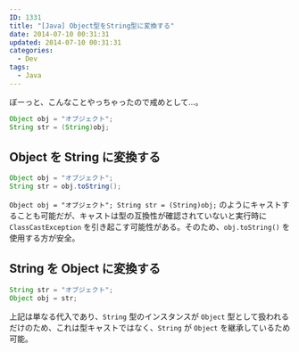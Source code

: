 ```yaml
---
ID: 1331
title: "[Java] Object型をString型に変換する"
date: 2014-07-10 00:31:31
updated: 2014-07-10 00:31:31
categories:
  - Dev
tags:
  - Java
---
```


ぼーっと、こんなことやっちゃったので戒めとして…。

```java
Object obj = "オブジェクト";
String str = (String)obj;
```

<!--more-->

## Object を String に変換する

```java
Object obj = "オブジェクト";
String str = obj.toString();
```

`Object obj = "オブジェクト"; String str = (String)obj;` のようにキャストすることも可能だが、キャストは型の互換性が確認されていないと実行時に `ClassCastException` を引き起こす可能性がある。そのため、`obj.toString()` を使用する方が安全。

## String を Object に変換する

```java
String str = "オブジェクト";
Object obj = str;
```

上記は単なる代入であり、`String` 型のインスタンスが `Object` 型として扱われるだけのため、これは型キャストではなく、`String` が `Object` を継承しているため可能。
